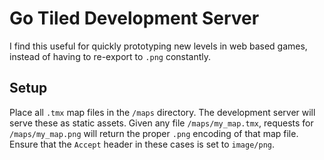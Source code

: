 # Go Tiled Development Server

I find this useful for quickly prototyping new levels in web based games,
instead of having to re-export to `.png` constantly.

## Setup

Place all `.tmx` map files in the `/maps` directory. The
development server will serve these as static assets. Given any file
`/maps/my_map.tmx`, requests for `/maps/my_map.png` will return
the proper `.png` encoding of that map file. Ensure that the `Accept`
header in these cases is set to `image/png`.